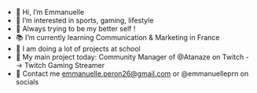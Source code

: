 - 👋 Hi, I’m Emmanuelle
- 👀 I’m interested in sports, gaming, lifestyle
- 🌱 Always trying to be my better self !
- 📚 I’m currently learning Communication & Marketing in France
- 💞️ I am doing a lot of projects at school
- 👾 My main project today: Community Manager of @Atanaze on Twitch --> Twitch Gaming Streamer
- 📱 Contact me emmanuelle.peron26@gmail.com or @emmanuelleprn on socials 

<!---
emmanuelleprn/emmanuelleprn is a ✨ special ✨ repository because its `README.md` (this file) appears on your GitHub profile.
You can click the Preview link to take a look at your changes.
--->
